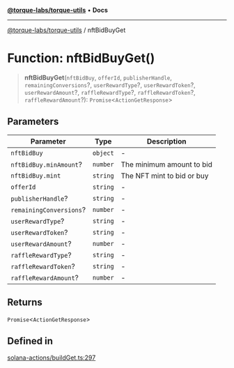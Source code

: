 [**@torque-labs/torque-utils**](../README.md) • **Docs**

***

[@torque-labs/torque-utils](../README.md) / nftBidBuyGet

# Function: nftBidBuyGet()

> **nftBidBuyGet**(`nftBidBuy`, `offerId`, `publisherHandle`, `remainingConversions`?, `userRewardType`?, `userRewardToken`?, `userRewardAmount`?, `raffleRewardType`?, `raffleRewardToken`?, `raffleRewardAmount`?): `Promise`\<`ActionGetResponse`\>

## Parameters

| Parameter | Type | Description |
| ------ | ------ | ------ |
| `nftBidBuy` | `object` | - |
| `nftBidBuy.minAmount`? | `number` | The minimum amount to bid |
| `nftBidBuy.mint` | `string` | The NFT mint to bid or buy |
| `offerId` | `string` | - |
| `publisherHandle`? | `string` | - |
| `remainingConversions`? | `number` | - |
| `userRewardType`? | `string` | - |
| `userRewardToken`? | `string` | - |
| `userRewardAmount`? | `number` | - |
| `raffleRewardType`? | `string` | - |
| `raffleRewardToken`? | `string` | - |
| `raffleRewardAmount`? | `number` | - |

## Returns

`Promise`\<`ActionGetResponse`\>

## Defined in

[solana-actions/buildGet.ts:297](https://github.com/torque-labs/torque-utils/blob/a612e615fa21888d00ebb7bf70f9910fab4be80a/solana-actions/buildGet.ts#L297)
